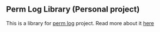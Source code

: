 ## Perm Log Library (Personal project)

This is a library for [perm log](https://github.com/DevD1st/perm-log) project. Read more about it [here](https://github.com/DevD1st/perm-log)
